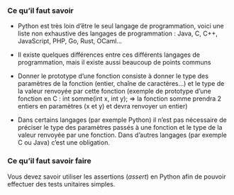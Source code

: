 ### Ce qu’il faut savoir

- Python est très loin d’être le seul langage de programmation, voici une liste non exhaustive des langages de programmation : Java, C, C++, JavaScript, PHP, Go, Rust, OCaml…

- Il existe quelques différences entre ces différents langages de programmation, mais il existe aussi beaucoup de points communs

- Donner le prototype d’une fonction consiste à donner le type des paramètres de la fonction (entier, chaîne de caractères…) et le type de la valeur renvoyée par cette
fonction (exemple de prototype d’une fonction en C : int somme(int x, int y); => la fonction somme prendra 2 entiers en paramètres (x et y) et devra renvoyer un entier)

- Dans certains langages (par exemple Python) il n’est pas nécessaire de préciser le type des paramètres passés à une fonction et le type de la valeur renvoyée par une fonction. Dans d’autres langages (par exemple C ou Java) c’est une obligation.

### Ce qu’il faut savoir faire

Vous devez savoir utiliser les assertions (*assert*) en Python afin de pouvoir effectuer des tests unitaires simples.